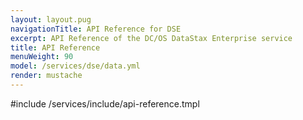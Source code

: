 ```yaml
---
layout: layout.pug
navigationTitle: API Reference for DSE
excerpt: API Reference of the DC/OS DataStax Enterprise service
title: API Reference
menuWeight: 90
model: /services/dse/data.yml
render: mustache
---
```


#include /services/include/api-reference.tmpl
